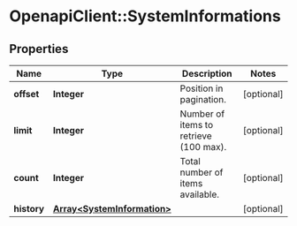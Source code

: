 # OpenapiClient::SystemInformations

## Properties
Name | Type | Description | Notes
------------ | ------------- | ------------- | -------------
**offset** | **Integer** | Position in pagination. | [optional] 
**limit** | **Integer** | Number of items to retrieve (100 max). | [optional] 
**count** | **Integer** | Total number of items available. | [optional] 
**history** | [**Array&lt;SystemInformation&gt;**](SystemInformation.md) |  | [optional] 


